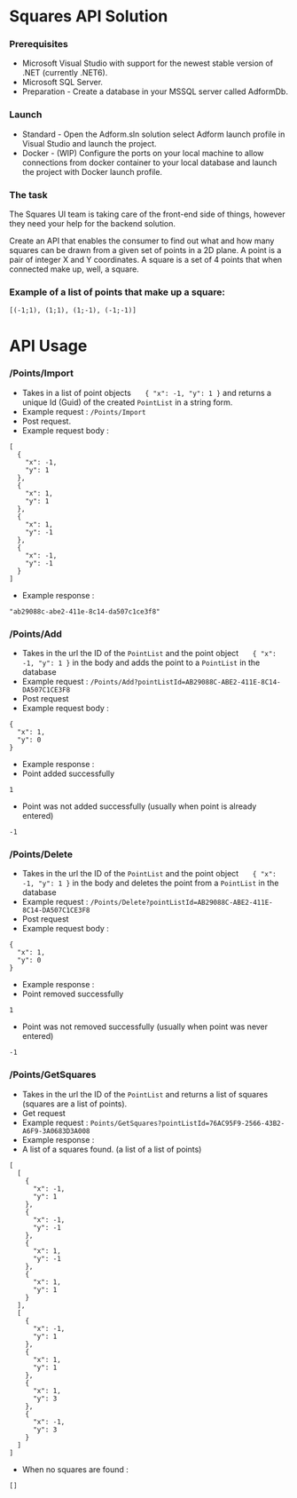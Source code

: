 # Squares API Solution
### Prerequisites
* Microsoft Visual Studio with support for the newest stable version of .NET (currently .NET6).
* Microsoft SQL Server.
* Preparation - Create a database in your MSSQL server called AdformDb.
### Launch
* Standard - Open the Adform.sln solution select Adform launch profile in Visual Studio and launch the project.
* Docker - (WIP) Configure the ports on your local machine to allow connections from docker container to your local database and launch the project with Docker launch profile.
### The task
The Squares UI team is taking care of the front-end side of things, however they need your help for the backend solution.

Create an API that enables the consumer to find out what and how many squares can be drawn from a given set of points in a 2D plane. A point is a pair of integer X and Y coordinates. A square is a set of 4 points that when connected make up, well, a square. 

### Example of a list of points that make up a square:
```[(-1;1), (1;1), (1;-1), (-1;-1)]```
# API Usage
### /Points/Import
* Takes in a list of point objects ```   {
    "x": -1,
    "y": 1
  }``` and returns a unique Id (Guid) of the created ```PointList``` in a string form.
* Example request : ```/Points/Import```
* Post request.
* Example request body :
```
[
  {
    "x": -1,
    "y": 1
  },
  {
    "x": 1,
    "y": 1
  },
  {
    "x": 1,
    "y": -1
  },
  {
    "x": -1,
    "y": -1
  }
]
```
* Example response :
```
"ab29088c-abe2-411e-8c14-da507c1ce3f8"
```
### /Points/Add
* Takes in the url the ID of the ```PointList``` and the point object ```   {
    "x": -1,
    "y": 1
  }``` in the body and adds the point to a ```PointList``` in the database
* Example request : ```/Points/Add?pointListId=AB29088C-ABE2-411E-8C14-DA507C1CE3F8```
* Post request
* Example request body :
```
{
  "x": 1,
  "y": 0
}
```
* Example response :
* Point added successfully
```
1
```
* Point was not added successfully (usually when point is already entered)
```
-1
```
### /Points/Delete
* Takes in the url the ID of the ```PointList``` and the point object ```   {
    "x": -1,
    "y": 1
  }``` in the body and deletes the point from a ```PointList``` in the database
* Example request : ```/Points/Delete?pointListId=AB29088C-ABE2-411E-8C14-DA507C1CE3F8```
* Post request
* Example request body :
```
{
  "x": 1,
  "y": 0
}
```
* Example response :
* Point removed successfully
```
1
```
* Point was not removed successfully (usually when point was never entered)
```
-1
```
### /Points/GetSquares
* Takes in the url the ID of the ```PointList``` and returns a list of squares (squares are a list of points).
* Get request
* Example request : ``` Points/GetSquares?pointListId=76AC95F9-2566-43B2-A6F9-3A0683D3A008 ```
* Example response :
* A list of a squares found. (a list of a list of points)
```
[
  [
    {
      "x": -1,
      "y": 1
    },
    {
      "x": -1,
      "y": -1
    },
    {
      "x": 1,
      "y": -1
    },
    {
      "x": 1,
      "y": 1
    }
  ],
  [
    {
      "x": -1,
      "y": 1
    },
    {
      "x": 1,
      "y": 1
    },
    {
      "x": 1,
      "y": 3
    },
    {
      "x": -1,
      "y": 3
    }
  ]
]
```
* When no squares are found :
```
[]
```







